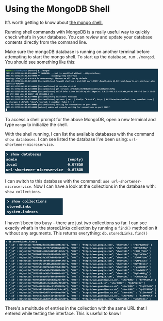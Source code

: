 # Using the MongoDB Shell

It’s worth getting to know about [the mongo shell.](https://docs.mongodb.com/manual/mongo/)

Running shell commands with MongoDB is a really useful way to quickly check what’s in your database. You can review and update your database contents directly from the command line.

Make sure the mongoDB database is running on another terminal before attempting to start the mongo shell.
To start up the database, run `./mongod`. You should see something like this:

![](https://github.com/Hpauric/readme-test/blob/master/mongod-cli-screenshot.png)

To access a shell prompt for the above MongoDB, open a new terminal and type `mongo` to initialize the shell.

With the shell running, I can list the available databases with the command `show databases`. I can see listed the database I’ve been using: `url-shortener-microservice`.

![](https://github.com/Hpauric/readme-test/blob/master/show-databases-screenshot.png)

I can switch to this database with the command: `use url-shortener-microservice`.
Now I can have a look at the collections in the database with: `show collections`.

![](https://github.com/Hpauric/readme-test/blob/master/show-collections-screenshot.png)

I haven’t been too busy - there are just two collections so far.
I can see exactly what’s in the storedLinks collection by running a `find()` method on it without any arguments. This returns everything:
`db.storedLinks.find()`

![](https://github.com/Hpauric/readme-test/blob/master/storedlinks-find-screenshot.png)

There's a multitude of entries in the collection with the same URL that I entered while testing the interface. This is useful to know!


